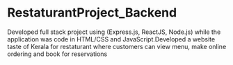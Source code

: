 # RestaturantProject_Backend
Developed full stack project using (Express.js, ReactJS, Node.js) while the application was code in HTML/CSS and JavaScript.Developed a website taste of Kerala for restaturant where customers can view menu, make online ordering and book for reservations
